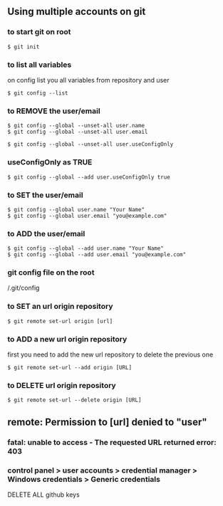 ## Using multiple accounts on git 

### to start git on root
    $ git init

### to list all variables
on config list you all variables from repository and user

    $ git config --list

### to REMOVE the user/email
    $ git config --global --unset-all user.name
    $ git config --global --unset-all user.email
 
    $ git config --global --unset-all user.useConfigOnly

### useConfigOnly as TRUE
    $ git config --global --add user.useConfigOnly true

### to SET the user/email
    $ git config --global user.name "Your Name"
    $ git config --global user.email "you@example.com"

### to ADD the user/email
    $ git config --global --add user.name "Your Name"
    $ git config --global --add user.email "you@example.com"

### git config file on the root
/.git/config

### to SET an url origin repository
    $ git remote set-url origin [url]

### to ADD a new url origin repository
first you need to add the new url repository to delete the previous one

    $ git remote set-url --add origin [URL]

### to DELETE url origin repository
    $ git remote set-url --delete origin [URL]


## remote: Permission to [url] denied to "user"

### fatal: unable to access - The requested URL returned error: 403

### control panel > user accounts > credential manager > Windows credentials > Generic credentials
DELETE ALL github keys



